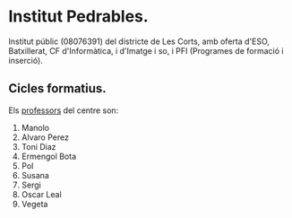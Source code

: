 # Institut Pedrables.
Institut públic (08076391) del districte de Les Corts, amb oferta d'ESO, Batxillerat, CF d'Informàtica, i d'Imatge i so, i PFI (Programes de formació i inserció).

## Cicles formatius.

Els [professors](https://www.institutpedralbes.cat) del centre son:
1. Manolo
2. Alvaro Perez
3. Toni Diaz
4. Ermengol Bota
5. Pol
6. Susana
7. Sergi
8. Oscar Leal
9. Vegeta 
